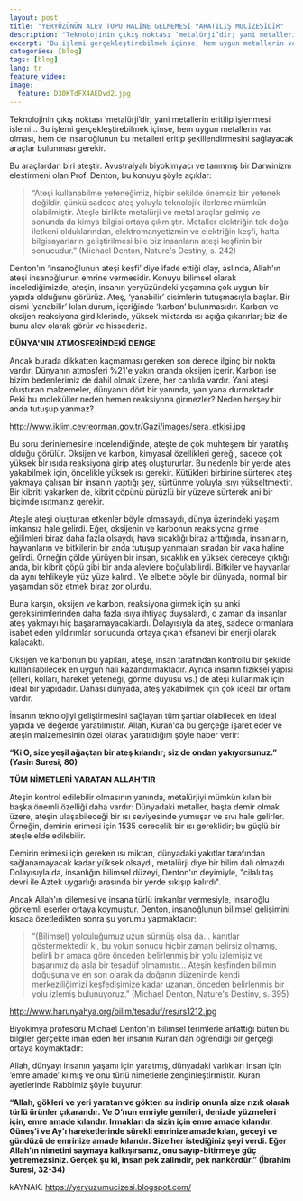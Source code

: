 ```yaml
---
layout: post
title: "YERYÜZÜNÜN ALEV TOPU HALİNE GELMEMESİ YARATILIŞ MUCİZESİDİR"
description: "Teknolojinin çıkış noktası ‘metalürji’dir; yani metallerin eritilip işlenmesi işlemi..."
excerpt: 'Bu işlemi gerçekleştirebilmek içinse, hem uygun metallerin var olması, hem de insanoğlunun bu metalleri eritip şekillendirmesini sağlayacak araçlar bulunması gerekir.'
categories: [blog]
tags: [blog]
lang: tr
feature_video: 
image:
  feature: D30KTdFX4AEDvd2.jpg
---
```


Teknolojinin çıkış noktası ‘metalürji’dir; yani metallerin eritilip işlenmesi işlemi... Bu işlemi gerçekleştirebilmek içinse, hem uygun metallerin var olması, hem de insanoğlunun bu metalleri eritip şekillendirmesini sağlayacak araçlar bulunması gerekir.

Bu araçlardan biri ateştir. Avustralyalı biyokimyacı ve tanınmış bir Darwinizm eleştirmeni olan Prof. Denton, bu konuyu şöyle açıklar:

> “Ateşi kullanabilme yeteneğimiz, hiçbir şekilde önemsiz bir yetenek değildir, çünkü sadece ateş yoluyla teknolojik ilerleme mümkün olabilmiştir. Ateşle birlikte metalürji ve metal araçlar gelmiş ve sonunda da kimya bilgisi ortaya çıkmıştır. Metaller elektriğin tek doğal iletkeni olduklarından, elektromanyetizmin ve elektriğin keşfi, hatta bilgisayarların geliştirilmesi bile biz insanların ateşi keşfinin bir sonucudur.” (Michael Denton, Nature's Destiny, s. 242)

Denton'ın ‘insanoğlunun ateşi keşfi’ diye ifade ettiği olay, aslında, Allah'ın ateşi insanoğlunun emrine vermesidir. Konuyu bilimsel olarak incelediğimizde, ateşin, insanın yeryüzündeki yaşamına çok uygun bir yapıda olduğunu görürüz. Ateş, ‘yanabilir’ cisimlerin tutuşmasıyla başlar. Bir cismi ‘yanabilir’ kılan durum, içeriğinde ‘karbon’ bulunmasıdır. Karbon ve oksijen reaksiyona girdiklerinde, yüksek miktarda ısı açığa çıkarırlar; biz de bunu alev olarak görür ve hissederiz.


**DÜNYA'NIN ATMOSFERİNDEKİ DENGE**

Ancak burada dikkatten kaçmaması gereken son derece ilginç bir nokta vardır: Dünyanın atmosferi %21'e yakın oranda oksijen içerir. Karbon ise bizim bedenlerimiz de dahil olmak üzere, her canlıda vardır. Yani ateşi oluşturan malzemeler, dünyanın dört bir yanında, yan yana durmaktadır. Peki bu moleküller neden hemen reaksiyona girmezler? Neden herşey bir anda tutuşup yanmaz?

http://www.iklim.cevreorman.gov.tr/Gazi/images/sera_etkisi.jpg

Bu soru derinlemesine incelendiğinde, ateşte de çok muhteşem bir yaratılış olduğu görülür. Oksijen ve karbon, kimyasal özellikleri gereği, sadece çok yüksek bir ısıda reaksiyona girip ateş oluştururlar. Bu nedenle bir yerde ateş yakabilmek için, öncelikle yüksek ısı gerekir. Kütükleri birbirine sürterek ateş yakmaya çalışan bir insanın yaptığı şey, sürtünme yoluyla ısıyı yükseltmektir. Bir kibriti yakarken de, kibrit çöpünü pürüzlü bir yüzeye sürterek ani bir biçimde ısıtmanız gerekir.

Ateşle ateşi oluşturan etkenler böyle olmasaydı, dünya üzerindeki yaşam imkansız hale gelirdi. Eğer, oksijenin ve karbonun reaksiyona girme eğilimleri biraz daha fazla olsaydı, hava sıcaklığı biraz arttığında, insanların, hayvanların ve bitkilerin bir anda tutuşup yanmaları sıradan bir vaka haline gelirdi. Örneğin çölde yürüyen bir insan, sıcaklık en yüksek dereceye çıktığı anda, bir kibrit çöpü gibi bir anda alevlere boğulabilirdi. Bitkiler ve hayvanlar da aynı tehlikeyle yüz yüze kalırdı. Ve elbette böyle bir dünyada, normal bir yaşamdan söz etmek biraz zor olurdu.

Buna karşın, oksijen ve karbon, reaksiyona girmek için şu anki gereksinimlerinden daha fazla ısıya ihtiyaç duysalardı, o zaman da insanlar ateş yakmayı hiç başaramayacaklardı. Dolayısıyla da ateş, sadece ormanlara isabet eden yıldırımlar sonucunda ortaya çıkan efsanevi bir enerji olarak kalacaktı.

Oksijen ve karbonun bu yapıları, ateşe, insan tarafından kontrollü bir şekilde kullanılabilecek en uygun hali kazandırmaktadır. Ayrıca insanın fiziksel yapısı (elleri, kolları, hareket yeteneği, görme duyusu vs.) de ateşi kullanmak için ideal bir yapıdadır. Dahası dünyada, ateş yakabilmek için çok ideal bir ortam vardır.

İnsanın teknolojiyi geliştirmesini sağlayan tüm şartlar olabilecek en ideal yapıda ve değerde yaratılmıştır. Allah, Kuran'da bu gerçeğe işaret eder ve ateşin malzemesinin özel olarak yaratıldığını şöyle haber verir:

**“Ki O, size yeşil ağaçtan bir ateş kılandır; siz de ondan yakıyorsunuz.” (Yasin Suresi, 80)**


**TÜM NİMETLERİ YARATAN ALLAH’TIR**

Ateşin kontrol edilebilir olmasının yanında, metalürjiyi mümkün kılan bir başka önemli özelliği daha vardır: Dünyadaki metaller, başta demir olmak üzere, ateşin ulaşabileceği bir ısı seviyesinde yumuşar ve sıvı hale gelirler. Örneğin, demirin erimesi için 1535 derecelik bir ısı gereklidir; bu güçlü bir ateşle elde edilebilir.

Demirin erimesi için gereken ısı miktarı, dünyadaki yakıtlar tarafından sağlanamayacak kadar yüksek olsaydı, metalürji diye bir bilim dalı olmazdı. Dolayısıyla da, insanlığın bilimsel düzeyi, Denton'ın deyimiyle, "cilalı taş devri ile Aztek uygarlığı arasında bir yerde sıkışıp kalırdı".

Ancak Allah'ın dilemesi ve insana türlü imkanlar vermesiyle, insanoğlu görkemli eserler ortaya koymuştur. Denton, insanoğlunun bilimsel gelişimini kısaca özetledikten sonra şu yorumu yapmaktadır:

> “(Bilimsel) yolculuğumuz uzun sürmüş olsa da... kanıtlar göstermektedir ki, bu yolun sonucu hiçbir zaman belirsiz olmamış, belirli bir amaca göre önceden belirlenmiş bir yolu izlemişiz ve başarımız da asla bir tesadüf olmamıştır... Ateşin keşfinden bilimin doğuşuna ve en son olarak da doğanın düzeninde kendi merkeziliğimizi keşfedişimize kadar uzanan, önceden belirlenmiş bir yolu izlemiş bulunuyoruz.” (Michael Denton, Nature's Destiny, s. 395)

http://www.harunyahya.org/bilim/tesaduf/res/rs1212.jpg


Biyokimya profesörü Michael Denton'ın bilimsel terimlerle anlattığı bütün bu bilgiler gerçekte iman eden her insanın Kuran'dan öğrendiği bir gerçeği ortaya koymaktadır:

Allah, dünyayı insanın yaşamı için yaratmış, dünyadaki varlıkları insan için ‘emre amade’ kılmış ve onu türlü nimetlerle zenginleştirmiştir. Kuran ayetlerinde Rabbimiz şöyle buyurur:

**“Allah, gökleri ve yeri yaratan ve gökten su indirip onunla size rızık olarak türlü ürünler çıkarandır. Ve O’nun emriyle gemileri, denizde yüzmeleri için, emre amade kılandır. Irmakları da sizin için emre amade kılandır. Güneş’i ve Ay’ı hareketlerinde sürekli emrinize amade kılan, geceyi ve gündüzü de emrinize amade kılandır. Size her istediğiniz şeyi verdi. Eğer Allah'ın nimetini saymaya kalkışırsanız, onu sayıp-bitirmeye güç yetiremezsiniz. Gerçek şu ki, insan pek zalimdir, pek nankördür.” (İbrahim Suresi, 32-34)** 

kAYNAK: https://yeryuzumucizesi.blogspot.com/
